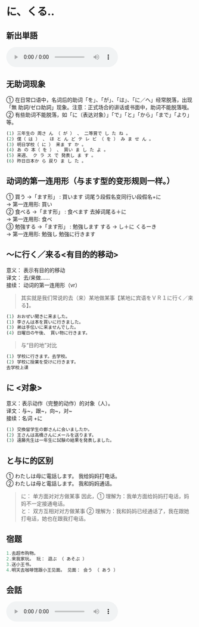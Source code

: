 # に、くる..

## 新出単語
<vue-plyr>
  <audio controls crossorigin playsinline autoplay loop>
    <source src="../audio/6-1-たんご.mp3" type="audio/mp3" />
  </audio>
 </vue-plyr>

## 无助词现象

① 在日常口语中，名词后的助词「を」、「が」、「は」、「に／へ」经常脱落，出现「無
助詞/ゼロ助詞」现象。注意：正式场合的讲话或书面中，助词不能脱落哦。
② 有些助词不能脱落，如「に（表达对象）」「で」「と」「から」「まで」「より」等。

```ts
(1) 三年生の 周さ ん （ が ） 、 二等賞で し た ね 。
(2) 僕（ は ） 、 ほ と ん ど テ レ ビ （ を ） み ま せ ん 。
(3) 明日学校（ に ） 来ま す か 。
(4) あ の 本（ を ） 、 買い ま し た よ 。
(5) 来週、 ク ラ ス で 発表し ま す 。
(6) 昨日日本か ら 戻り ま し た 。
```

## 动词的第一连用形（与ます型的变形规则一样。）

① 買う →「ます形」 : 買います 词尾う段假名变同行い段假名+に  
→ 第一连用形: 買い  
② 食べる →「ます形」 : 食べます 去掉词尾る＋に  
→ 第一连用形: 食べ  
③ 勉強する →「ます形」 : 勉強します する → し＋に くるーき  
→ 第一连用形: 勉強し 勉強に行きます

## ～に行く／来る<有目的的移动>

意义： 表示有目的的移动  
译文： 去/来做……  
接续： 动词的第一连用形（vr）

> 其实就是我们常说的去（来）某地做某事【某地に宾语をＶＲ１に行く／来る】。

```ts
(1) おおぜい聞きに来ました。
(1) 李さんは本を買いに行きました。
(3) 弟は手伝いに来ませんでした。
(4) 日曜日の午後、 買い物に行きます。
```

> 与“目的地”对比

```ts
(1) 学校に行きます。去学校。
(2) 学校に授業を受けに行きます。
去学校上课
```

## に <对象>

意义：表示动作（完整的动作）的对象（人）。  
译文：与~，跟~，向~，对~  
接续：名词 +に

```ts
(1) 交換留学生の鄭さんに会いましたか。
(2) 王さんは高橋さんにメールを送ります。
(3) 遠藤先生は一年生に試験の結果を発表しました。
```

## と与に的区别

① わたしは母に電話します。 我给妈妈打电话。  
② わたしは母と電話します。 我和妈妈通话。

> に： 单方面对对方做某事
> 因此，① 理解为：我单方面给妈妈打电话，妈妈不一定接通电话。  
> と： 双方互相对对方做某事
> ② 理解为：我和妈妈已经通话了，我在跟她打电话，她也在跟我打电话。

## 宿题

```ts
1.去超市购物。
2.来我家玩。 玩： 遊ぶ （ あそぶ ）
3.送小王书。
4.明天去咖啡馆跟小王见面。 见面： 会う （ あう ）
```

## 会話
<vue-plyr>
  <audio controls crossorigin playsinline autoplay loop>
    <source src="../audio/6-1-かいわ.mp3" type="audio/mp3" />
  </audio>
 </vue-plyr>